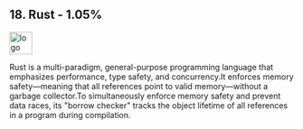 ## 18. Rust - 1.05%
<img src="https://www.vhv.rs/dpng/d/415-4150318_rust-programming-language-logo-hd-png-download.png" alt="logo" width="40" height="40" /> 

Rust is a multi-paradigm, general-purpose programming language that emphasizes performance, type safety, and concurrency.It enforces memory safety—meaning that all references point to valid memory—without a garbage collector.To simultaneously enforce memory safety and prevent data races, its "borrow checker" tracks the object lifetime of all references in a program during compilation.
